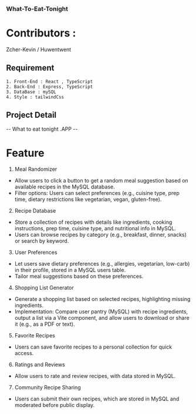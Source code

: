 ### What-To-Eat-Tonight

# Contributors : 
Zcher-Kevin / Huwentwent

## Requirement 
```
1. Front-End : React , TypeScript
2. Back-End : Express, TypeScript
3. DataBase : mySQL
4. Style : tailwindCss
```

## Project Detail
-- What to eat tonight .APP --

# Feature
1. Meal Randomizer
- Allow users to click a button to get a random meal suggestion based on available recipes in the MySQL database.
- Filter options: Users can select preferences (e.g., cuisine type, prep time, dietary restrictions like vegetarian, vegan, gluten-free).

2. Recipe Database
- Store a collection of recipes with details like ingredients, cooking instructions, prep time, cuisine type, and nutritional info in MySQL.
- Users can browse recipes by category (e.g., breakfast, dinner, snacks) or search by keyword.

3. User Preferences
- Let users save dietary preferences (e.g., allergies, vegetarian, low-carb) in their profile, stored in a MySQL users table.
- Tailor meal suggestions based on these preferences.

4. Shopping List Generator
- Generate a shopping list based on selected recipes, highlighting missing ingredients.
- Implementation: Compare user pantry (MySQL) with recipe ingredients, output a list via a Vite component, and allow users to download or share it (e.g., as a PDF or text).

5. Favorite Recipes
- Users can save favorite recipes to a personal collection for quick access.

6. Ratings and Reviews
- Allow users to rate and review recipes, with data stored in MySQL.

7. Community Recipe Sharing
- Users can submit their own recipes, which are stored in MySQL and moderated before public display.